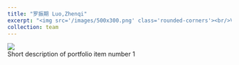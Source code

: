 ```yaml
---
title: "罗振期 Luo,Zhenqi"
excerpt: "<img src='/images/500x300.png' class='rounded-corners'><br/>Visiting student"
collection: team
---
```

<img src='/images/500x300.png' class='rounded-corners'>
<br/>Short description of portfolio item number 1<br/>

